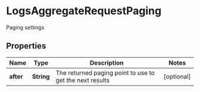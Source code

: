 

# LogsAggregateRequestPaging

Paging settings
## Properties

Name | Type | Description | Notes
------------ | ------------- | ------------- | -------------
**after** | **String** | The returned paging point to use to get the next results |  [optional]



